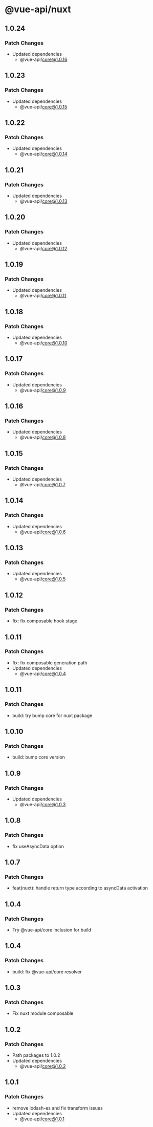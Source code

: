 # @vue-api/nuxt

## 1.0.24

### Patch Changes

- Updated dependencies
  - @vue-api/core@1.0.16

## 1.0.23

### Patch Changes

- Updated dependencies
  - @vue-api/core@1.0.15

## 1.0.22

### Patch Changes

- Updated dependencies
  - @vue-api/core@1.0.14

## 1.0.21

### Patch Changes

- Updated dependencies
  - @vue-api/core@1.0.13

## 1.0.20

### Patch Changes

- Updated dependencies
  - @vue-api/core@1.0.12

## 1.0.19

### Patch Changes

- Updated dependencies
  - @vue-api/core@1.0.11

## 1.0.18

### Patch Changes

- Updated dependencies
  - @vue-api/core@1.0.10

## 1.0.17

### Patch Changes

- Updated dependencies
  - @vue-api/core@1.0.9

## 1.0.16

### Patch Changes

- Updated dependencies
  - @vue-api/core@1.0.8

## 1.0.15

### Patch Changes

- Updated dependencies
  - @vue-api/core@1.0.7

## 1.0.14

### Patch Changes

- Updated dependencies
  - @vue-api/core@1.0.6

## 1.0.13

### Patch Changes

- Updated dependencies
  - @vue-api/core@1.0.5

## 1.0.12

### Patch Changes

- fix: fix composable hook stage

## 1.0.11

### Patch Changes

- fix: fix composable generation path
- Updated dependencies
  - @vue-api/core@1.0.4

## 1.0.11

### Patch Changes

- build: try bump core for nuxt package

## 1.0.10

### Patch Changes

- build: bump core version

## 1.0.9

### Patch Changes

- Updated dependencies
  - @vue-api/core@1.0.3

## 1.0.8

### Patch Changes

- fix useAsyncData option

## 1.0.7

### Patch Changes

- feat(nuxt): handle return type according to asyncData activation

## 1.0.4

### Patch Changes

- Try @vue-api/core inclusion for build

## 1.0.4

### Patch Changes

- build: fix @vue-api/core resolver

## 1.0.3

### Patch Changes

- Fix nuxt module composable

## 1.0.2

### Patch Changes

- Path packages to 1.0.2
- Updated dependencies
  - @vue-api/core@1.0.2

## 1.0.1

### Patch Changes

- remove lodash-es and fix transform issues
- Updated dependencies
  - @vue-api/core@1.0.1
